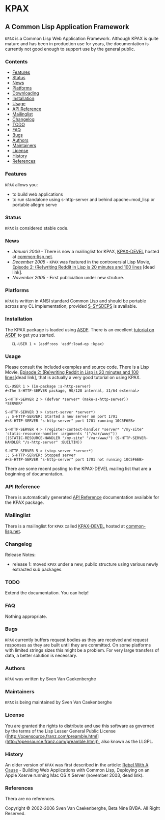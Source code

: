 # KPAX

## A Common Lisp Application Framework

`KPAX` is a Common Lisp Web Application Framework. 
Although KPAX is quite mature and has been in production use for years, the documentation is currently not good enough to support use by the general public.

### Contents

-   [Features](#features)
-   [Status](#status)
-   [News](#news)
-   [Platforms](#platforms)
-   [Downloading](#downloading)
-   [Installation](#installation)
-   [Usage](#usage)
-   [API Reference](#api)
-   [Mailinglist](#mailinglist)
-   [Changelog](#changelog)
-   [TODO](#tod)
-   [FAQ](#faq)
-   [Bugs](#bugs)
-   [Authors](#authors)
-   [Maintainers](#maintainers)
-   [License](#license)
-   [History](#history)
-   [References](#references)

### Features

`KPAX` allows you:

-   to build web applications
-   to run standalone using s-http-server and behind apache+mod\_lisp or
    portable allegro serve

### Status

`KPAX` is considered stable code.

### News

-   *Januari 2006* - There is now a mailinglist for KPAX,
    [KPAX-DEVEL](http://common-lisp.net/cgi-bin/mailman/listinfo/kpax-devel)
    hosted at [common-lisp.net](http://www.common-lisp.net).
-   *December 2005* - `KPAX` was featured in the controversial Lisp Movie,
    [Episode 2: (Re)writing Reddit in Lisp is 20 minutes and 100
    lines](http://homepage.mac.com/svc/LispMovies/index.html) [dead link].
-   *November 2005* - First publiciation under new struture.

### Platforms

`KPAX` is written in ANSI standard Common Lisp and should be portable
across any CL implementation, provided [S-SYSDEPS](https://github.com/svenvc/s-sysdeps) is available.

### Installation

The KPAX package is loaded using [ASDF](http://www.cliki.net/asdf).
There is an excellent [tutorial on
ASDF](http://constantly.at/lisp/asdf/) to get you started.

       CL-USER 1 > (asdf:oos 'asdf:load-op :kpax)

### Usage

Please consult the included examples and source code. There is a Lisp
Movie, [Episode 2: (Re)writing Reddit in Lisp is 20 minutes and 100
lines](http://homepage.mac.com/svc/LispMovies/index.html)[dead link], that is
actually a very good tutorial on using KPAX.

````
CL-USER 1 > (in-package :s-http-server)
#<The S-HTTP-SERVER package, 90/128 internal, 31/64 external>

S-HTTP-SERVER 2 > (defvar *server* (make-s-http-server))
*SERVER*

S-HTTP-SERVER 3 > (start-server *server*)
;; S-HTTP-SERVER: Started a new server on port 1701
#<S-HTTP-SERVER "s-http-server" port 1701 running 10C5F6EB>

S-HTTP-SERVER 4 > (register-context-handler *server* "/my-site" 'static-resource-handler :arguments '("/var/www/"))
((STATIC-RESOURCE-HANDLER "/my-site" "/var/www/") (S-HTTP-SERVER-HANDLER "/s-http-server" :BUILTIN))

S-HTTP-SERVER 5 > (stop-server *server*)
;; S-HTTP-SERVER: Stopped server
#<S-HTTP-SERVER "s-http-server" port 1701 not running 10C5F6EB>
````

There are some recent posting to the KPAX-DEVEL mailing list that are a
beginning of documentation.

### API Reference

There is automatically generated [API Reference](API.html) documentation
available for the KPAX package.

### Mailinglist

There is a mailinglist for `KPAX` called
[KPAX-DEVEL](http://common-lisp.net/cgi-bin/mailman/listinfo/kpax-devel)
hosted at [common-lisp.net](http://www.common-lisp.net).

### Changelog

Release Notes:

-   release 1: moved `KPAX` under a new, public structure using various
    newly extracted sub packages

### TODO

Extend the documentation. You can help!

### FAQ

Nothing appropriate.

### Bugs

`KPAX` currently buffers request bodies as they are received and request
responses as they are built until they are committed. On some platforms
with limited strings sizes this might be a problem. For very large
transfers of data, a better solution is necessary.

### Authors

`KPAX` was written by Sven Van Caekenberghe

### Maintainers

`KPAX` is being maintained by Sven Van Caekenberghe

### License

You are granted the rights to distribute and use this software as
governed by the terms of the Lisp Lesser General Public License
([http://opensource.franz.com/preamble.html](http://opensource.franz.com/preamble.html)),
also known as the LLGPL.

### History

An older version of `KPAX` was first described in the article: [Rebel With
A Cause](http://homepage.mac.com/svc/RebelWithACause/index.html) -
Building Web Applications with Common Lisp, Deploying on an Apple Xserve
running Mac OS X Server (november 2003, dead link).

### References

Thera are no references.

Copyright © 2002-2006 Sven Van Caekenberghe, Beta Nine BVBA. All Right
Reserved.
